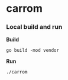 # carrom

### Local build and run 

**Build**

```
go build -mod vendor
```

**Run** 

```
./carrom
```
